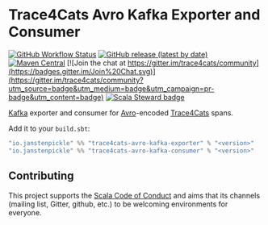 # Trace4Cats Avro Kafka Exporter and Consumer

[![GitHub Workflow Status](https://img.shields.io/github/workflow/status/trace4cats/trace4cats-avro-kafka/Continuous%20Integration)](https://github.com/trace4cats/trace4cats-avro-kafka/actions?query=workflow%3A%22Continuous%20Integration%22)
[![GitHub release (latest by date)](https://img.shields.io/github/v/release/trace4cats/trace4cats-avro-kafka?label=stable)](https://github.com/trace4cats/trace4cats-avro-kafka/releases/latest)
[![Maven Central](https://img.shields.io/maven-central/v/io.janstenpickle/trace4cats-avro-kafka-exporter_2.13?label=early)](https://maven-badges.herokuapp.com/maven-central/io.janstenpickle/trace4cats-avro-kafka-exporter_2.13)
[![Join the chat at https://gitter.im/trace4cats/community](https://badges.gitter.im/Join%20Chat.svg)](https://gitter.im/trace4cats/community?utm_source=badge&utm_medium=badge&utm_campaign=pr-badge&utm_content=badge)
[![Scala Steward badge](https://img.shields.io/badge/Scala_Steward-helping-blue.svg?style=flat&logo=data:image/png;base64,iVBORw0KGgoAAAANSUhEUgAAAA4AAAAQCAMAAAARSr4IAAAAVFBMVEUAAACHjojlOy5NWlrKzcYRKjGFjIbp293YycuLa3pYY2LSqql4f3pCUFTgSjNodYRmcXUsPD/NTTbjRS+2jomhgnzNc223cGvZS0HaSD0XLjbaSjElhIr+AAAAAXRSTlMAQObYZgAAAHlJREFUCNdNyosOwyAIhWHAQS1Vt7a77/3fcxxdmv0xwmckutAR1nkm4ggbyEcg/wWmlGLDAA3oL50xi6fk5ffZ3E2E3QfZDCcCN2YtbEWZt+Drc6u6rlqv7Uk0LdKqqr5rk2UCRXOk0vmQKGfc94nOJyQjouF9H/wCc9gECEYfONoAAAAASUVORK5CYII=)](https://scala-steward.org)

[Kafka] exporter and consumer for [Avro]-encoded [Trace4Cats] spans.

Add it to your `build.sbt`:

```scala
"io.janstenpickle" %% "trace4cats-avro-kafka-exporter" % "<version>"
"io.janstenpickle" %% "trace4cats-avro-kafka-consumer" % "<version>"
```

## Contributing

This project supports the [Scala Code of Conduct](https://typelevel.org/code-of-conduct.html) and aims that its channels
(mailing list, Gitter, github, etc.) to be welcoming environments for everyone.

[Trace4Cats]: https://github.com/trace4cats/trace4cats
[Avro]: https://avro.apache.org
[Kafka]: https://kafka.apache.org/
